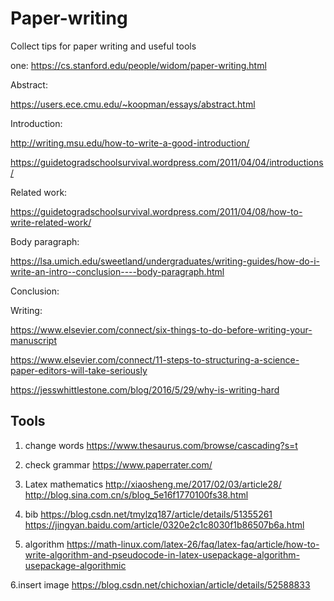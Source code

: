 # Paper-writing
Collect tips for paper writing and useful tools


one: https://cs.stanford.edu/people/widom/paper-writing.html

Abstract:

https://users.ece.cmu.edu/~koopman/essays/abstract.html

Introduction:

http://writing.msu.edu/how-to-write-a-good-introduction/

https://guidetogradschoolsurvival.wordpress.com/2011/04/04/introductions/

Related work:

https://guidetogradschoolsurvival.wordpress.com/2011/04/08/how-to-write-related-work/

Body paragraph:

https://lsa.umich.edu/sweetland/undergraduates/writing-guides/how-do-i-write-an-intro--conclusion----body-paragraph.html

Conclusion:


Writing:

https://www.elsevier.com/connect/six-things-to-do-before-writing-your-manuscript

https://www.elsevier.com/connect/11-steps-to-structuring-a-science-paper-editors-will-take-seriously

https://jesswhittlestone.com/blog/2016/5/29/why-is-writing-hard


## Tools

1. change words https://www.thesaurus.com/browse/cascading?s=t

2. check grammar https://www.paperrater.com/

3. Latex mathematics http://xiaosheng.me/2017/02/03/article28/ http://blog.sina.com.cn/s/blog_5e16f1770100fs38.html

4. bib https://blog.csdn.net/tmylzq187/article/details/51355261 https://jingyan.baidu.com/article/0320e2c1c8030f1b86507b6a.html

5. algorithm https://math-linux.com/latex-26/faq/latex-faq/article/how-to-write-algorithm-and-pseudocode-in-latex-usepackage-algorithm-usepackage-algorithmic

6.insert image https://blog.csdn.net/chichoxian/article/details/52588833
